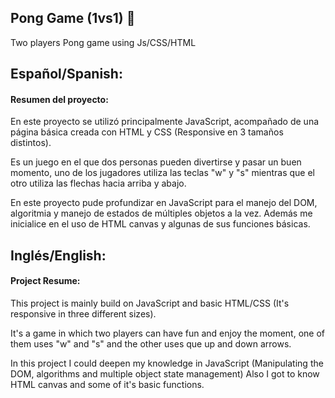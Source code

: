 ## Pong Game (1vs1) :tennis:
Two players Pong game using Js/CSS/HTML

## Español/Spanish:

#### Resumen del proyecto:
En este proyecto se utilizó principalmente JavaScript, acompañado de una página básica creada con HTML y CSS (Responsive en 3 tamaños distintos).

Es un juego en el que dos personas pueden divertirse y pasar un buen momento, uno de los jugadores utiliza las teclas "w" y "s"
mientras que el otro utiliza las flechas hacia arriba y abajo.

En este proyecto pude profundizar en JavaScript para el manejo del DOM, algoritmia y manejo de estados de múltiples objetos a la vez.
Además me inicialice en el uso de HTML canvas y algunas de sus funciones básicas.

## Inglés/English:

#### Project Resume:
This project is mainly build on JavaScript and basic HTML/CSS (It's responsive in three different sizes).

It's a game in which two players can have fun and enjoy the moment, one of them uses "w" and "s" and the other uses que up and down arrows.

In this project I could deepen my knowledge in JavaScript (Manipulating the DOM, algorithms and multiple object state management)
Also I got to know HTML canvas and some of it's basic functions.